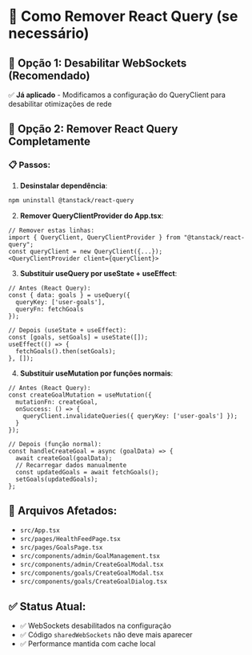 # 🔧 Como Remover React Query (se necessário)

## 🎯 **Opção 1: Desabilitar WebSockets (Recomendado)**
✅ **Já aplicado** - Modificamos a configuração do QueryClient para desabilitar otimizações de rede

## 🎯 **Opção 2: Remover React Query Completamente**

### 📋 **Passos**:

1. **Desinstalar dependência**:
```bash
npm uninstall @tanstack/react-query
```

2. **Remover QueryClientProvider do App.tsx**:
```tsx
// Remover estas linhas:
import { QueryClient, QueryClientProvider } from "@tanstack/react-query";
const queryClient = new QueryClient({...});
<QueryClientProvider client={queryClient}>
```

3. **Substituir useQuery por useState + useEffect**:
```tsx
// Antes (React Query):
const { data: goals } = useQuery({
  queryKey: ['user-goals'],
  queryFn: fetchGoals
});

// Depois (useState + useEffect):
const [goals, setGoals] = useState([]);
useEffect(() => {
  fetchGoals().then(setGoals);
}, []);
```

4. **Substituir useMutation por funções normais**:
```tsx
// Antes (React Query):
const createGoalMutation = useMutation({
  mutationFn: createGoal,
  onSuccess: () => {
    queryClient.invalidateQueries({ queryKey: ['user-goals'] });
  }
});

// Depois (função normal):
const handleCreateGoal = async (goalData) => {
  await createGoal(goalData);
  // Recarregar dados manualmente
  const updatedGoals = await fetchGoals();
  setGoals(updatedGoals);
};
```

## 🎯 **Arquivos Afetados**:
- `src/App.tsx`
- `src/pages/HealthFeedPage.tsx`
- `src/pages/GoalsPage.tsx`
- `src/components/admin/GoalManagement.tsx`
- `src/components/admin/CreateGoalModal.tsx`
- `src/components/goals/CreateGoalModal.tsx`
- `src/components/goals/CreateGoalDialog.tsx`

## ✅ **Status Atual**:
- ✅ WebSockets desabilitados na configuração
- ✅ Código `sharedWebSockets` não deve mais aparecer
- ✅ Performance mantida com cache local 